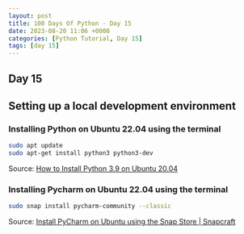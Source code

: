 ```yaml
---
layout: post
title: 100 Days Of Python - Day 15
date: 2023-08-20 11:06 +0000
categories: [Python Tutorial, Day 15]
tags: [day 15]
---
```


## Day 15

## Setting up a local development environment

### Installing Python on Ubuntu 22.04 using the terminal

```bash
sudo apt update
sudo apt-get install python3 python3-dev
```

Source: [How to Install Python 3.9 on Ubuntu 20.04](https://wiki.python.org/moin/BeginnersGuide/Download)

### Installing Pycharm on Ubuntu 22.04 using the terminal

```bash
sudo snap install pycharm-community --classic
```

Source: [Install PyCharm on Ubuntu using the Snap Store | Snapcraft](https://www.jetbrains.com/help/pycharm/installation-guide.html#ccb90a48)
